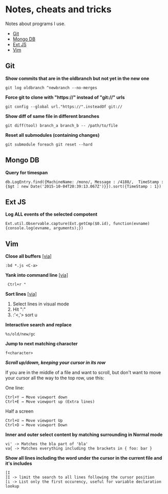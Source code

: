 # Notes, cheats and tricks

Notes about programs I use.

- [Git](#git)
- [Mongo DB](#mongo-db)
- [Ext JS](#ext-js)
- [Vim](#vim)

## Git

**Show commits that are in the oldbranch but not yet in the new one**

    git log oldbranch ^newbranch --no-merges

**Force git to clone with "https://" instead of "git://" urls**

    git config --global url."https://".insteadOf git://

**Show diff of same file in different branches**

    git diff(tool) branch_a branch_b -- /path/to/file

**Reset all submodules (containing changes)**

    git submodule foreach git reset --hard

## Mongo DB

**Query for timespan**

    db.LogEntry.find({MachineName: /mono/, Message : /4188/,  TimeStamp : {$gt : new Date('2015-10-04T20:39:13.067Z')}}).sort({TimeStamp : 1})

## Ext JS

**Log ALL events of the selected compotent**

    Ext.util.Observable.capture(Ext.getCmp($0.id), function(evname) {console.log(evname, arguments);})

## Vim

**Close all buffers** [[via]](http://stackoverflow.com/questions/3155461/how-to-delete-multiple-buffers-in-vim)

    :bd *.js <C-a>

**Yank into command line** [[via]](http://stackoverflow.com/questions/3997078/how-to-paste-text-into-vim-command-line)

     Ctrl+r "

**Sort lines** [[via]](http://vim.wikia.com/wiki/Sort_lines)

1. Select lines in visual mode
1. Hit ":"
1. :'<,'> sort u

**Interactive search and replace**

    %s/old/new/gc

**Jump to next matching character**

    f<character>

***Scroll up/down, keeping your cursor in its row***

If you are in the middle of a file and want to scroll, but don't want to move your cursor all the way to the top row, use this:

One line:

    Ctrl+Y → Move viewport down
    Ctrl+E → Move viewport up (Extra lines)

Half a screen

    Ctrl+U → Move viewport Up
    Ctrl+D → Move viewport Down


**Inner and outer select content by matching surrounding in Normal mode**

    vi' -> Matches the bla part of 'bla'
    va{ -> Matches everything including the brackets in { foo: bar }

**Show all lines including the word under the cursor in the current file and it's includes**

    [I
    ]I -> limit the search to all lines following the cursor position
    [i -> List only the first occurency, useful for variable declaration lookup
